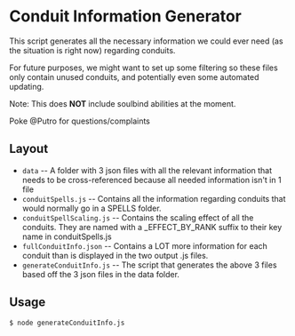 # Conduit Information Generator

This script generates all the necessary information we could ever need (as the situation is right now) regarding conduits.

For future purposes, we might want to set up some filtering so these files only contain unused conduits, and potentially even some automated updating.

Note: This does **NOT** include soulbind abilities at the moment.

Poke @Putro for questions/complaints

## Layout

- `data` -- A folder with 3 json files with all the relevant information that needs to be cross-referenced because all needed information isn't in 1 file
- `conduitSpells.js` -- Contains all the information regarding conduits that would normally go in a SPELLS folder.
- `conduitSpellScaling.js` -- Contains the scaling effect of all the conduits. They are named with a \_EFFECT_BY_RANK suffix to their key name in conduitSpells.js
- `fullConduitInfo.json` -- Contains a LOT more information for each conduit than is displayed in the two output .js files.
- `generateConduitInfo.js` -- The script that generates the above 3 files based off the 3 json files in the data folder.

## Usage

```shell script
$ node generateConduitInfo.js
```
